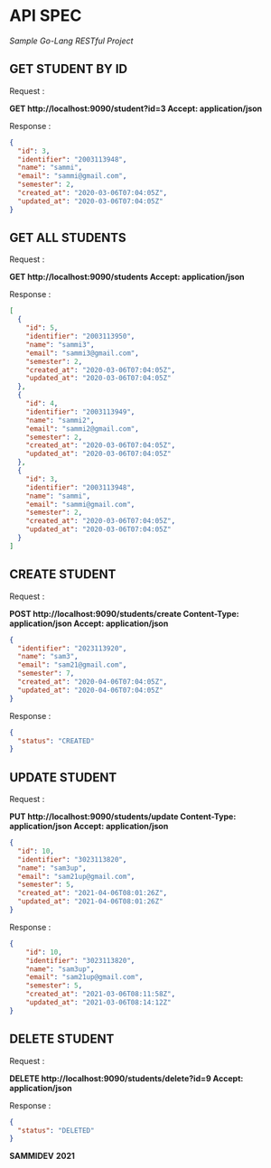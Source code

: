 # API SPEC
*Sample Go-Lang RESTful Project*

## GET STUDENT BY ID

Request : 

**GET http://localhost:9090/student?id=3
Accept: application/json**

Response :

```json
{
  "id": 3,
  "identifier": "2003113948",
  "name": "sammi",
  "email": "sammi@gmail.com",
  "semester": 2,
  "created_at": "2020-03-06T07:04:05Z",
  "updated_at": "2020-03-06T07:04:05Z"
}

```


## GET ALL STUDENTS

Request : 

**GET http://localhost:9090/students
Accept: application/json**

Response :

```json
[
  {
    "id": 5,
    "identifier": "2003113950",
    "name": "sammi3",
    "email": "sammi3@gmail.com",
    "semester": 2,
    "created_at": "2020-03-06T07:04:05Z",
    "updated_at": "2020-03-06T07:04:05Z"
  },
  {
    "id": 4,
    "identifier": "2003113949",
    "name": "sammi2",
    "email": "sammi2@gmail.com",
    "semester": 2,
    "created_at": "2020-03-06T07:04:05Z",
    "updated_at": "2020-03-06T07:04:05Z"
  },
  {
    "id": 3,
    "identifier": "2003113948",
    "name": "sammi",
    "email": "sammi@gmail.com",
    "semester": 2,
    "created_at": "2020-03-06T07:04:05Z",
    "updated_at": "2020-03-06T07:04:05Z"
  }
]
```

## CREATE STUDENT

Request :

**POST http://localhost:9090/students/create
Content-Type: application/json
Accept: application/json**

```json
{
  "identifier": "2023113920",
  "name": "sam3",
  "email": "sam21@gmail.com",
  "semester": 7,
  "created_at": "2020-04-06T07:04:05Z",
  "updated_at": "2020-04-06T07:04:05Z"
}
```
Response :

```json
{
  "status": "CREATED"
}

```

## UPDATE STUDENT

Request :

**PUT http://localhost:9090/students/update
Content-Type: application/json
Accept: application/json**

```json
{
  "id": 10,
  "identifier": "3023113820",
  "name": "sam3up",
  "email": "sam21up@gmail.com",
  "semester": 5,
  "created_at": "2021-04-06T08:01:26Z",
  "updated_at": "2021-04-06T08:01:26Z"
}
```

Response :

```json
{
    "id": 10,
    "identifier": "3023113820",
    "name": "sam3up",
    "email": "sam21up@gmail.com",
    "semester": 5,
    "created_at": "2021-03-06T08:11:58Z",
    "updated_at": "2021-03-06T08:14:12Z"
}
```

## DELETE STUDENT
Request :

**DELETE http://localhost:9090/students/delete?id=9
Accept: application/json**

Response :

```json
{
  "status": "DELETED"
}
```

**SAMMIDEV**
**2021**